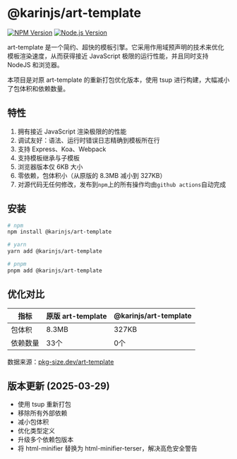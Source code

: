 # @karinjs/art-template

[![NPM Version](https://img.shields.io/npm/v/@karinjs/art-template.svg)](https://npmjs.org/package/@karinjs/art-template)
[![Node.js Version](https://img.shields.io/node/v/@karinjs/art-template.svg)](http://nodejs.org/download/)

art-template 是一个简约、超快的模板引擎。它采用作用域预声明的技术来优化模板渲染速度，从而获得接近 JavaScript 极限的运行性能，并且同时支持 NodeJS 和浏览器。

本项目是对原 art-template 的重新打包优化版本，使用 tsup 进行构建，大幅减小了包体积和依赖数量。

## 特性

1. 拥有接近 JavaScript 渲染极限的的性能
2. 调试友好：语法、运行时错误日志精确到模板所在行
3. 支持 Express、Koa、Webpack
4. 支持模板继承与子模板
5. 浏览器版本仅 6KB 大小
6. 零依赖，包体积小（从原版的 8.3MB 减小到 327KB）
7. 对源代码无任何修改，发布到`npm`上的所有操作均由`github actions`自动完成

## 安装

```bash
# npm
npm install @karinjs/art-template

# yarn
yarn add @karinjs/art-template

# pnpm
pnpm add @karinjs/art-template
```

## 优化对比

| 指标     | 原版 art-template | @karinjs/art-template |
| -------- | ----------------- | --------------------- |
| 包体积   | 8.3MB             | 327KB                 |
| 依赖数量 | 33个              | 0个                   |

数据来源：[pkg-size.dev/art-template](https://pkg-size.dev/art-template)

## 版本更新 (2025-03-29)

- 使用 tsup 重新打包
- 移除所有外部依赖
- 减小包体积
- 优化类型定义
- 升级多个依赖包版本
- 将 html-minifier 替换为 html-minifier-terser，解决高危安全警告
